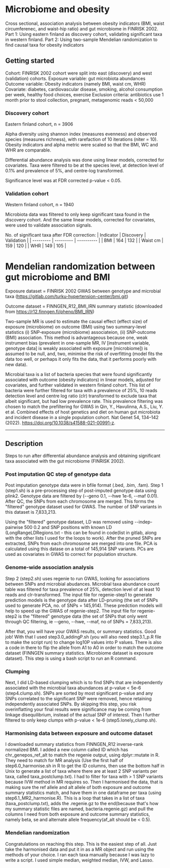 # Microbiome and obesity
Cross sectional, association analysis between obesity indicators (BMI, waist circumferenec, and waist-hip ratio) and gut microbiome in FINRISK 2002.
Part 1: Using eastern finland as discovery cohort, validating significant taxa in western finland.
Part 2: Using two-sample Mendelian randomization to find causal taxa for obesity indicators

## Getting started
Cohort: FINRISK 2002 cohort were split into east (discovery) and west (validation) cohorts. 
Exposure variable: gut microbiota abundances
Outcome variable: Obesity indicators (namely BMI, waist cm, WHR)
Covariate: diabetes, cardiovascular disease, smoking, alcohol consumption per week, healthy food choices, exercise
Exclusion criteria: antibiotics use 1 month prior to stool collection, pregnant, metagenomic reads < 50,000

### Discovery cohort
Eastern finland cohort, n = 3906

Alpha diversity using shannon index (measures evenness) and observed species (measures richness), with rarefaction of 10 iterations (niter = 10). Obesity indicators and alpha metric were scaled so that the BMI, WC and WHR are comparable.

Differential abundance analysis was done using linear models, corrected for covariates. Taxa were filtered to be at the species level, at detection level of 0.1% and prevalence of 5%, and centre-log transformed.

Significance level was at FDR corrected p-value < 0.05.

### Validation cohort
Western finland cohort, n = 1940

Microbiota data was filtered to only keep significant taxa found in the discovery cohort. And the same linear models, corrected for covariates, were used to validate association signals. 

No. of significant taxa after FDR correction:
| Indicator | Discovery | Validation |
| --------- | --------- | ---------- |
| BMI       | 164       | 132        |
| Waist cm  | 159       | 120        |
| WHR       | 149       | 105        |


# Mendelian randomization between gut microbiome and BMI
Exposure dataset = FINRISK 2002 GWAS between genotype and microbial taxa (https://gitlab.com/turku-hypertension-center/bmi.git)

Outcome dataset = FINNGEN_R12_BMI_IRN summary statistic (downloaded from https://r12.finngen.fi/pheno/BMI_IRN)

Two-sample MR is used to estimate the causal effect (effect size) of exposure (microbiome) on outcome (BMI) using two summary-level statistics (i) SNP-exposure (microbiome) associateion, (ii) SNP-outcome (BMI) association. This method is advantageous because one, weak instrument bias (prevalent in one-sample MR, IV [instrument variable, genotype data] is weakly associated with exposure [microbiome]) is assumed to be null, and, two, minimise the risk of overfitting (model fits the data too well, or perhaps it only fits the data, that it performs poorly with new data).

Microbial taxa is a list of bacteria species that were found significantly associated with outcome (obesity indicators) in linear models, adjusted for covariates, and further validated in western finland cohort. This list of bacteria were further filtered for taxa with a prevalence of 25%, 10 reads detection level and centre log ratio (clr) transformed to exclude taxa that albeit significant, but had low prevalence rate. This prevalence filtering was chosen to match the prefiltering for GWAS in Qin, Y., Havulinna, A.S., Liu, Y. et al. Combined effects of host genetics and diet on human gut microbiota and incident disease in a single population cohort. Nat Genet 54, 134–142 (2022). https://doi.org/10.1038/s41588-021-00991-z.
***
## Description
Steps to run after differential abundance analysis and obtaining significant taxa associated with the gut microbiome (FINRISK 2002).

### Post imputation QC step of genotype data
Post imputation genotype data were in bfile format (.bed, .bim, .fam).
Step 1 (step1.sh) is a pre-processing step of post-imputed genotype data using plink2. Genotype data are filtered by (--geno 0.1, --hwe 1e-6, --maf 0.01). After QC, the SNPs from each chromosome are merged. This forms the "filtered" genotype dataset used for GWAS. The number of SNP variants in this dataset is 7,833,213. 

Using the "filtered" genotype dataset, LD was removed using --indep-pairwise 500 0.2 and SNP positions with known LD (LongRangeLDRegions.txt - this can be found in code(list in gitlab, along with the other lists I used for the loops to work). After the pruned SNPs are extracted, SNPs from each chromosome are merged into one file. PCA is calculated using this datase on a total of 145,914 SNP variants. PCs are used as covariates in GWAS to correct for population structure.

### Genome-wide association analysis
Step 2 (step2.sh) uses regenie to run GWAS, looking for associations between SNPs and microbial abudances. Microbial taxa abundance count table was filtered for taxa prevalence of 25%, detection level of at least 10 reads and clr-transformed. The input file for regenie-step1 to generate prediction models is the genotype data after LD-pruning (the set of SNPs used to generate PCA, no. of SNPs = 145,914). These predction models will help to speed up the GWAS of regenie-step2. The input file for regenie-step2 is the "filtered" genotype data (the set of SNPs that only went through QC filtering, ie --geno, --hwe, --maf, no of SNPs = 7,833,213). 

After that, you will have your GWAS results, or summary statistics. Good job! With that I used step3.0_addingP.sh (you will also need step3.1_p.R file to make the script run) to change log10P values into P values. There is also a code in there to flip the allele from A1 to A0 in order to match the outcome dataset (FINNGEN summary statistics. Microbiome dataset is exposure dataset). This step is using a bash script to run an R command.

### Clumping
Next, I did LD-based clumping which is to find SNPs that are independently associated with the microbial taxa abundances at p-value < 5e-6 (step4.clump.sh). SNPs are sorted by most significant p-value and any SNPs correlated to the significant SNP were removed, hence retaining independently associated SNPs. By skipping this step, you risk overinflatting your final results were significance may be coming from linkage disequilibrium, instead of the actual SNP of interest. Then I further filtered to only keep clumps with p-value < 1e-6 (step5.lonely_clump.sh). 

### Harmonising data between exposure and outcome dataset
I downloaded summary statistics from FINNGEN_R12 inverse-rank normalized BMI. I added a new column called ID which has chr_genepos_ref_alt to match the regenie output, using dplyr::mutate in R. They need to match for MR analysis (Use the first half of step6.0_harmonise.sh in R to get the ID columns, then use the bottom half in Unix to generate a list of taxa where there are at least 2 SNP variants per taxa, called taxa_postclump.txt). I had to filter for taxa with > 1 SNP variants because IVW method in MR requires so. Then I harmonised the data, that is making sure the ref allele and alt allele of both exposure and outcome summary statistics match, and have them in one dataframe per taxa (using step6.1_MR2_harmonise.R). This is a loop that takes in a list of taxa (taxa_postclump.txt), adds the .regenie.gz to the end(because that's how my summary statistic files are named, bacteria.regenie.gz) and pull the columns I need from both exposure and outcome summary statistics, namely beta, se and alternate allele frequency(af_alt should be < 0.5).

### Mendelian randomization
Congratulations on reaching this step. This is the easiest step of all. Just take the harmonised data and put it in as a MR object and run using the methods of your choice. I ran each taxa manually because I was lazy to write a script. I used simple median, weighted median, IVW, and Lasso.

